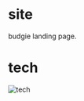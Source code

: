 # site

budgie landing page.

# tech

![tech](https://skillicons.dev/icons?i=tailwind,ts,react,nextjs,netlify)